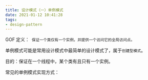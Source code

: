 ```yaml
---
title: 设计模式（一）单例模式
date: 2021-01-12 10:41:28
tags:
- design-pattern
---
```


GOF 定义：` 保证一个类仅有一个实例，并提供一个访问它的全局访问点。`

单例模式可能是常用设计模式中最简单的设计模式了，属于`创建型模式`。

目的：保证在一个线程中，某个类有且只有一个实例。

常见的单例模式实现方式：



